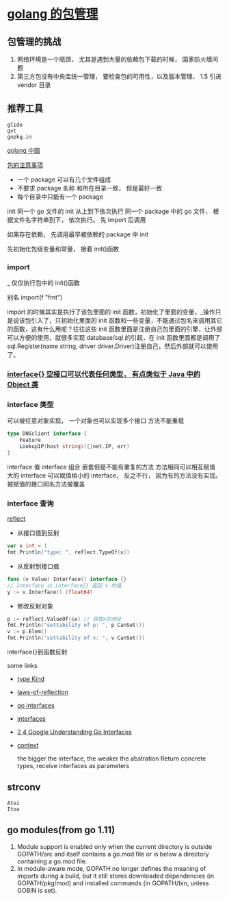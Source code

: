 # [golang 的包管理](http://www.infoq.com/cn/articles/golang-package-management)

## 包管理的挑战

1. 网络环境是一个瓶颈， 尤其是遇到大量的依赖包下载的时候， 国家防火墙问题
2. 第三方包没有中央库统一管理， 要检查包的可用性，以及版本管理、 1.5 引进 vendor 目录

## 推荐工具

    glide
    gvt
    gopkg.in

[golang 中国](https://golangtc.com/members/city/%E4%B8%8A%E6%B5%B7?p=2)

[包的注意事项](http://www.cnblogs.com/dajianshi/p/3596492.html)

- 一个 package 可以有几个文件组成
- 不要求 package 名称 和所在目录一致， 但是最好一致
- 每个目录中只能有一个 package

init 同一个 go 文件的 init 从上到下依次执行
同一个 package 中的 go 文件， 根据文件名字符串到下， 依次执行。
先 import 后调用

如果存在依赖， 先调用最早被依赖的 package 中 init

先初始化包级变量和常量， 接着 init()函数

### import

\_ 仅仅执行包中的 init()函数

别名 import(f "fmt")

import 的时候其实是执行了该包里面的 init 函数，初始化了里面的变量，\_操作只是说该包引入了，只初始化里面的 init 函数和一些变量，不能通过包名来调用其它的函数，这有什么用呢？往往这些 init 函数里面是注册自己包里面的引擎，让外部可以方便的使用，就很多实现 database/sql 的引起，在 init 函数里面都是调用了 sql.Register(name string, driver driver.Driver)注册自己，然后外部就可以使用了。

### [interface{} 空接口可以代表任何类型， 有点类似于 Java 中的 Object 类](http://blog.csdn.net/chuangrain/article/details/9358737)

### interface 类型

可以被任意对象实现， 一个对象也可以实现多个接口
方法不能重载

```go
type DNSclient interface {
    Feature
    LookupIP(host string)([]net.IP, err)
}
```

interface 值
interface 组合
嵌套但是不能有重复的方法
方法相同可以相互赋值
大的 interface 可以赋值给小的 interface， 反之不行， 因为有的方法没有实现。 被赋值的接口同名方法被覆盖

### interface 查询

[reflect](http://www.cnblogs.com/coder2012/p/4881854.html)

- 从接口值到反射

```go
var x int = 1
fmt.Println("type: ", reflect.TypeOf(x))
```

- 从反射到接口值

```go
func (v Value) Interface() interface {}
// Interface 以 interface{} 返回 v 的值
y := v.Interface().(float64)
```

- 修改反射对象

```go
p := reflect.ValueOf(&x) // 获取x的地址
fmt.Println("settability of p: ", p.CanSet())
v := p.Elem()
fmt.Println("settability of v: ", v.CanSet())
```

interface{}到函数反射

some links

- [type Kind](https://golang.org/pkg/reflect/)
- [laws-of-reflection](https://blog.golang.org/laws-of-reflection)
- [go interfaces](https://www.airs.com/blog/archives/277)
- [interfaces](https://research.swtch.com/interfaces)
- [2 4 Google Understanding Go Interfaces](https://www.youtube.com/watch?v=F4wUrj6pmSI)
- [context](https://yq.aliyun.com/articles/69662)

  the bigger the interface, the weaker the abstration
  Return concrete types, receive interfaces as parameters

## strconv

    Atoi
    Itoa

## go modules(from go 1.11)

1. Module support is enabled only when the current directory is outside GOPATH/src and itself contains a go.mod file or is below a directory containing a go.mod file.
2. In module-aware mode, GOPATH no longer defines the meaning of imports during a build, but it still stores downloaded dependencies (in GOPATH/pkg/mod) and installed commands (in GOPATH/bin, unless GOBIN is set).
